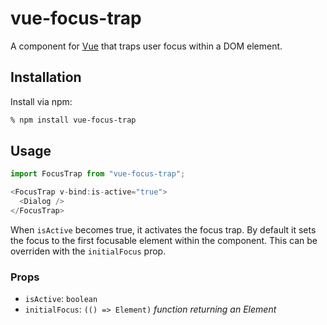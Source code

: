 # vue-focus-trap

A component for [Vue][1] that traps user focus within a DOM element.

## Installation

Install via npm:

```bash
% npm install vue-focus-trap
```

## Usage

```javascript
import FocusTrap from "vue-focus-trap";
```

```javascript
<FocusTrap v-bind:is-active="true">
  <Dialog />
</FocusTrap>
```

When `isActive` becomes true, it activates the focus trap. By default it sets the focus to the first focusable element within the component. This can be overriden with the `initialFocus` prop.

### Props

- `isActive`: `boolean`
- `initialFocus`: `(() => Element)` _function returning an Element_

[1]: https://vuejs.org
